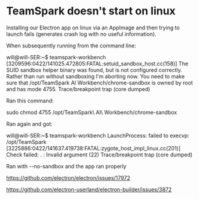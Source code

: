 # TeamSpark doesn't start on linux

Installing our Electron app on linux via an AppImage and then trying to launch fails (generates crash log with no useful information).

When subsequently running from the command line:

will@will-SER:~$ teamspark-workbench 
[3209596:0422/141025.472805:FATAL:setuid_sandbox_host.cc(158)] The SUID sandbox helper binary was found, but is not configured correctly. Rather than run without sandboxing I'm aborting now. You need to make sure that /opt/TeamSpark AI Workbench/chrome-sandbox is owned by root and has mode 4755.
Trace/breakpoint trap (core dumped)

Ran this command:

sudo chmod 4755 /opt/TeamSpark\ AI\ Workbench/chrome-sandbox

Ran again and got:

will@will-SER:~$ teamspark-workbench 
LaunchProcess: failed to execvp:
/opt/TeamSpark
[3225886:0422/141637.419738:FATAL:zygote_host_impl_linux.cc(201)] Check failed: . : Invalid argument (22)
Trace/breakpoint trap (core dumped)

Ran with --no-sandbox and the app ran properly


https://github.com/electron/electron/issues/17972

https://github.com/electron-userland/electron-builder/issues/3872